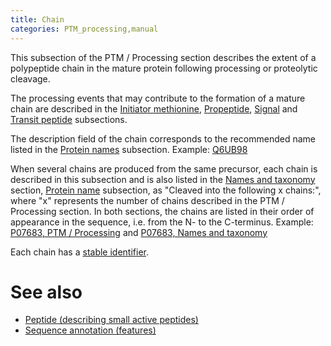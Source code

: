 ```yaml
---
title: Chain
categories: PTM_processing,manual
---
```


This subsection of the PTM / Processing section describes the extent of a polypeptide chain in the mature protein following processing or proteolytic cleavage.

The processing events that may contribute to the formation of a mature chain are described in the [Initiator methionine](https://www.uniprot.org/help/init_met), [Propeptide](https://www.uniprot.org/help/propep), [Signal](https://www.uniprot.org/help/signal) and [Transit peptide](https://www.uniprot.org/help/transit) subsections.

The description field of the chain corresponds to the recommended name listed in the [Protein names](https://www.uniprot.org/help/protein_names) subsection. 
Example: [Q6UB98](https://www.uniprot.org/uniprotkb/Q6UB98#ptm_processing)

When several chains are produced from the same precursor, each chain is described in this subsection and is also listed in the [Names and taxonomy](https://www.uniprot.org/help/names%5Fand%5Ftaxonomy%5Fsection) section, [Protein name](https://www.uniprot.org/help/protein_names) subsection, as "Cleaved into the following x chains:", where "x" represents the number of chains described in the PTM / Processing section. In both sections, the chains are listed in their order of appearance in the sequence, i.e. from the N- to the C-terminus. 
Example: [P07683, PTM / Processing](https://www.uniprot.org/uniprotkb/P07683#ptm%5Fprocessing) and [P07683, Names and taxonomy](https://www.uniprot.org/uniprotkb/P07683#names%5Fand%5Ftaxonomy)

Each chain has a [stable identifier](https://www.uniprot.org/help/sequence%5Fannotation#annotation%5Fid).

# See also

-  [Peptide (describing small active peptides)](https://www.uniprot.org/help/peptide)
-  [Sequence annotation (features)](https://www.uniprot.org/help/sequence%5Fannotation)

